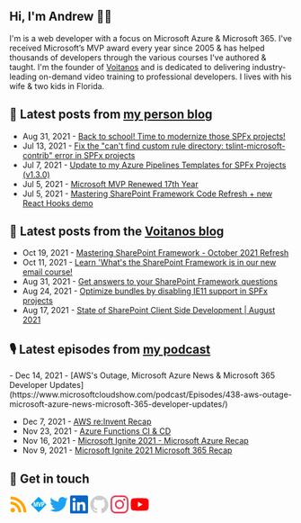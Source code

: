 ## Hi, I'm Andrew 👋🏼

I'm is a web developer with a focus on Microsoft Azure & Microsoft 365. I've received Microsoft’s MVP award every year since 2005 & has helped thousands of developers through the various courses I've authored & taught. I'm the founder of [Voitanos](https://www.voitanos.io) and is dedicated to delivering industry-leading on-demand video training to professional developers. I lives with his wife & two kids in Florida.

## 📘 Latest posts from [my person blog](https://www.andrewconnell.com)
<!-- MYBLOG-POST-LIST:START -->
- Aug 31, 2021 - [Back to school! Time to modernize those SPFx projects!](https://www.andrewconnell.com/blog/modernize-your-sharepoint-framework-projects/)
- Jul 13, 2021 - [Fix the &quot;can&#39;t find custom rule directory: tslint-microsoft-contrib&quot; error in SPFx projects](https://www.andrewconnell.com/blog/spfx-fix-cant-find-custom-rule-directory-tslint-microsoft-contrib/)
- Jul 7, 2021 - [Update to my Azure Pipelines Templates for SPFx Projects &lpar;v1.3.0&rpar;](https://www.andrewconnell.com/blog/azure-pipeline-spfx-template-1-4/)
- Jul 5, 2021 - [Microsoft MVP Renewed 17th Year](https://www.andrewconnell.com/blog/microsoft-mvp-renewed-17th-year/)
- Jul 5, 2021 - [Mastering SharePoint Framework Code Refresh + new React Hooks demo](https://www.andrewconnell.com/blog/mastering-sharepoint-framework-code-refresh-react-hooks/)<!-- MYBLOG-POST-LIST:END -->

## 📙 Latest posts from the [Voitanos blog](https://www.voitanos.io/blog)
<!-- VOITANOSBLOG-POST-LIST:START -->
- Oct 19, 2021 - [Mastering SharePoint Framework - October 2021 Refresh](https://www.voitanos.io/blog/mastering-sharepoint-framework-starter-bundle-refresh-october-2021/)
- Oct 11, 2021 - [Learn &#39;What&#39;s the SharePoint Framework is in our new email course!](https://www.voitanos.io/blog/now-available-email-course-explore-evaluate-sharepoint-framework/)
- Aug 31, 2021 - [Get answers to your SharePoint Framework questions](https://www.voitanos.io/blog/get-answers-sharepoint-framework-questions/)
- Aug 24, 2021 - [Optimize bundles by disabling IE11 support in SPFx projects](https://www.voitanos.io/blog/optimize-spfx-bundles-ditch-ie11-support/)
- Aug 17, 2021 - [State of SharePoint Client Side Development | August 2021](https://www.voitanos.io/blog/state-of-sharepoint-client-side-dev-2021-august/)<!-- VOITANOSBLOG-POST-LIST:END -->

## 🎙 Latest episodes from [my podcast](https://www.microsoftcloudshow.com)
<!-- MSCLOUDSHOWBLOG-POST-LIST:START -->- Dec 14, 2021 - [AWS&#39;s Outage, Microsoft Azure News &amp; Microsoft 365 Developer Updates](https://www.microsoftcloudshow.com/podcast/Episodes/438-aws-outage-microsoft-azure-news-microsoft-365-developer-updates/)
- Dec 7, 2021 - [AWS re:Invent Recap](https://www.microsoftcloudshow.com/podcast/Episodes/437-aws-reinvent-recap/)
- Nov 23, 2021 - [Azure Functions CI &amp; CD](https://www.microsoftcloudshow.com/podcast/Episodes/436-azure-functions-ci-cd/)
- Nov 16, 2021 - [Microsoft Ignite 2021 - Microsoft Azure Recap](https://www.microsoftcloudshow.com/podcast/Episodes/435-microsoft-ignite-2021-microsoft-azure-recap/)
- Nov 9, 2021 - [Microsoft Ignite 2021 Microsoft 365 Recap](https://www.microsoftcloudshow.com/podcast/Episodes/434-microsoft-ignite-2021-microsoft-365-recap/)
<!-- MSCLOUDSHOWBLOG-POST-LIST:END -->

## 👊 Get in touch

<a target="_blank" href="https://www.andrewconnell.com"><svg role="img" width="32" height="32" fill="#FFA500" viewBox="0 0 448 512" xmlns="http://www.w3.org/2000/svg"><title>Microsoft MVP</title><path d="M128.081 415.959c0 35.369-28.672 64.041-64.041 64.041S0 451.328 0 415.959s28.672-64.041 64.041-64.041 64.04 28.673 64.04 64.041zm175.66 47.25c-8.354-154.6-132.185-278.587-286.95-286.95C7.656 175.765 0 183.105 0 192.253v48.069c0 8.415 6.49 15.472 14.887 16.018 111.832 7.284 201.473 96.702 208.772 208.772.547 8.397 7.604 14.887 16.018 14.887h48.069c9.149.001 16.489-7.655 15.995-16.79zm144.249.288C439.596 229.677 251.465 40.445 16.503 32.01 7.473 31.686 0 38.981 0 48.016v48.068c0 8.625 6.835 15.645 15.453 15.999 191.179 7.839 344.627 161.316 352.465 352.465.353 8.618 7.373 15.453 15.999 15.453h48.068c9.034-.001 16.329-7.474 16.005-16.504z"/></svg></a>
<a target="_blank" href="https://mvp.microsoft.com/en-us/PublicProfile/21083?fullName=Andrew%20Connell"><svg role="img" width="32" height="32" fill="#00A4EF" viewBox="0 0 50 50" xmlns="http://www.w3.org/2000/svg"><title>Microsoft MVP</title><path d="M17.42,26.16a15.14,15.14,0,0,0-.22,1.59l-.07.48h0a14.16,14.16,0,0,0-.33-2l-1.82-7.89h-3.5v13h2.07V24.43c0-1.18,0-2.39-.09-3.61h.08l.35,2.3,2,8.19h2.28L20,23c.18-.9.31-1.63.39-2.18h.05q-.09,2-.09,2.94v7.55h2.14v-13H19.13Zm18.36.72h1a3.81,3.81,0,0,0,3-1.24,4.54,4.54,0,0,0,1.14-3.17,4.23,4.23,0,0,0-1-3.08A3.81,3.81,0,0,0,37,18.34H33.29v13h2.49Zm0-6.37h.83a1.62,1.62,0,0,1,1.25.52,2.25,2.25,0,0,1,.48,1.57c0,1.42-.57,2.13-1.7,2.13h-.86Zm-9.24,10.8h2.67l3.31-13H30l-1.8,8.5c-.09.47-.15.92-.19,1.34l-.05.35h-.06a12,12,0,0,0-.2-1.65l-1.8-8.54H23.32ZM25.26,46.75,3.75,25.24,25.24,3.75,46.75,25.26Z"/></svg></a>
<a target="_blank" href="https://www.twitter.com/andrewconnell"><svg role="img" width="32" height="32" fill="#1DA1F2" viewBox="0 0 24 24" xmlns="http://www.w3.org/2000/svg"><title>Twitter</title><path d="M23.953 4.57a10 10 0 01-2.825.775 4.958 4.958 0 002.163-2.723c-.951.555-2.005.959-3.127 1.184a4.92 4.92 0 00-8.384 4.482C7.69 8.095 4.067 6.13 1.64 3.162a4.822 4.822 0 00-.666 2.475c0 1.71.87 3.213 2.188 4.096a4.904 4.904 0 01-2.228-.616v.06a4.923 4.923 0 003.946 4.827 4.996 4.996 0 01-2.212.085 4.936 4.936 0 004.604 3.417 9.867 9.867 0 01-6.102 2.105c-.39 0-.779-.023-1.17-.067a13.995 13.995 0 007.557 2.209c9.053 0 13.998-7.496 13.998-13.985 0-.21 0-.42-.015-.63A9.935 9.935 0 0024 4.59z"/></svg></a>
<a target="_blank" href="https://www.linkedin.com/in/andrewconnell"><svg role="img" width="32" height="32" fill="#0A66C2" viewBox="0 0 24 24" xmlns="http://www.w3.org/2000/svg"><title>LinkedIn</title><path d="M20.447 20.452h-3.554v-5.569c0-1.328-.027-3.037-1.852-3.037-1.853 0-2.136 1.445-2.136 2.939v5.667H9.351V9h3.414v1.561h.046c.477-.9 1.637-1.85 3.37-1.85 3.601 0 4.267 2.37 4.267 5.455v6.286zM5.337 7.433c-1.144 0-2.063-.926-2.063-2.065 0-1.138.92-2.063 2.063-2.063 1.14 0 2.064.925 2.064 2.063 0 1.139-.925 2.065-2.064 2.065zm1.782 13.019H3.555V9h3.564v11.452zM22.225 0H1.771C.792 0 0 .774 0 1.729v20.542C0 23.227.792 24 1.771 24h20.451C23.2 24 24 23.227 24 22.271V1.729C24 .774 23.2 0 22.222 0h.003z"/></svg></a>
<a target="_blank" href="https://www.github.com/andrewconnell"><svg role="img" width="32" height="32" fill="#cccccc" viewBox="0 0 24 24" xmlns="http://www.w3.org/2000/svg"><title>GitHub</title><path d="M12 .297c-6.63 0-12 5.373-12 12 0 5.303 3.438 9.8 8.205 11.385.6.113.82-.258.82-.577 0-.285-.01-1.04-.015-2.04-3.338.724-4.042-1.61-4.042-1.61C4.422 18.07 3.633 17.7 3.633 17.7c-1.087-.744.084-.729.084-.729 1.205.084 1.838 1.236 1.838 1.236 1.07 1.835 2.809 1.305 3.495.998.108-.776.417-1.305.76-1.605-2.665-.3-5.466-1.332-5.466-5.93 0-1.31.465-2.38 1.235-3.22-.135-.303-.54-1.523.105-3.176 0 0 1.005-.322 3.3 1.23.96-.267 1.98-.399 3-.405 1.02.006 2.04.138 3 .405 2.28-1.552 3.285-1.23 3.285-1.23.645 1.653.24 2.873.12 3.176.765.84 1.23 1.91 1.23 3.22 0 4.61-2.805 5.625-5.475 5.92.42.36.81 1.096.81 2.22 0 1.606-.015 2.896-.015 3.286 0 .315.21.69.825.57C20.565 22.092 24 17.592 24 12.297c0-6.627-5.373-12-12-12"/></svg></a>
<a target="_blank" href="https://www.instagram.com/andrewconnell1"><svg role="img" width="32" height="32" fill="#E4405F" viewBox="0 0 24 24" xmlns="http://www.w3.org/2000/svg"><title>Instagram</title><path d="M12 0C8.74 0 8.333.015 7.053.072 5.775.132 4.905.333 4.14.63c-.789.306-1.459.717-2.126 1.384S.935 3.35.63 4.14C.333 4.905.131 5.775.072 7.053.012 8.333 0 8.74 0 12s.015 3.667.072 4.947c.06 1.277.261 2.148.558 2.913.306.788.717 1.459 1.384 2.126.667.666 1.336 1.079 2.126 1.384.766.296 1.636.499 2.913.558C8.333 23.988 8.74 24 12 24s3.667-.015 4.947-.072c1.277-.06 2.148-.262 2.913-.558.788-.306 1.459-.718 2.126-1.384.666-.667 1.079-1.335 1.384-2.126.296-.765.499-1.636.558-2.913.06-1.28.072-1.687.072-4.947s-.015-3.667-.072-4.947c-.06-1.277-.262-2.149-.558-2.913-.306-.789-.718-1.459-1.384-2.126C21.319 1.347 20.651.935 19.86.63c-.765-.297-1.636-.499-2.913-.558C15.667.012 15.26 0 12 0zm0 2.16c3.203 0 3.585.016 4.85.071 1.17.055 1.805.249 2.227.415.562.217.96.477 1.382.896.419.42.679.819.896 1.381.164.422.36 1.057.413 2.227.057 1.266.07 1.646.07 4.85s-.015 3.585-.074 4.85c-.061 1.17-.256 1.805-.421 2.227-.224.562-.479.96-.899 1.382-.419.419-.824.679-1.38.896-.42.164-1.065.36-2.235.413-1.274.057-1.649.07-4.859.07-3.211 0-3.586-.015-4.859-.074-1.171-.061-1.816-.256-2.236-.421-.569-.224-.96-.479-1.379-.899-.421-.419-.69-.824-.9-1.38-.165-.42-.359-1.065-.42-2.235-.045-1.26-.061-1.649-.061-4.844 0-3.196.016-3.586.061-4.861.061-1.17.255-1.814.42-2.234.21-.57.479-.96.9-1.381.419-.419.81-.689 1.379-.898.42-.166 1.051-.361 2.221-.421 1.275-.045 1.65-.06 4.859-.06l.045.03zm0 3.678c-3.405 0-6.162 2.76-6.162 6.162 0 3.405 2.76 6.162 6.162 6.162 3.405 0 6.162-2.76 6.162-6.162 0-3.405-2.76-6.162-6.162-6.162zM12 16c-2.21 0-4-1.79-4-4s1.79-4 4-4 4 1.79 4 4-1.79 4-4 4zm7.846-10.405c0 .795-.646 1.44-1.44 1.44-.795 0-1.44-.646-1.44-1.44 0-.794.646-1.439 1.44-1.439.793-.001 1.44.645 1.44 1.439z"/></svg></a>
<a target="_blank" href="https://www.youtube.com/user/jaconnell"><svg role="img" width="32" height="32" fill="#FF0000" viewBox="0 0 24 24" xmlns="http://www.w3.org/2000/svg"><title>YouTube</title><path d="M23.498 6.186a3.016 3.016 0 0 0-2.122-2.136C19.505 3.545 12 3.545 12 3.545s-7.505 0-9.377.505A3.017 3.017 0 0 0 .502 6.186C0 8.07 0 12 0 12s0 3.93.502 5.814a3.016 3.016 0 0 0 2.122 2.136c1.871.505 9.376.505 9.376.505s7.505 0 9.377-.505a3.015 3.015 0 0 0 2.122-2.136C24 15.93 24 12 24 12s0-3.93-.502-5.814zM9.545 15.568V8.432L15.818 12l-6.273 3.568z"/></svg></a>
